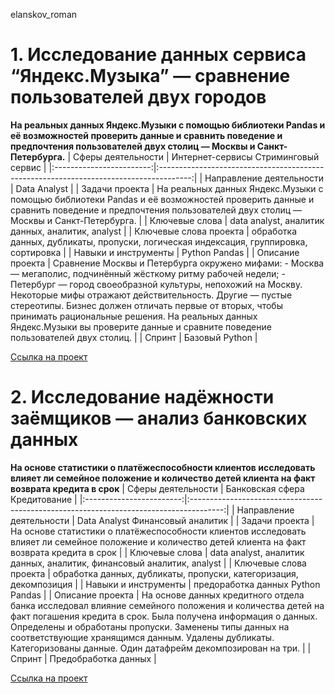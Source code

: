 elanskov_roman
# 1. Исследование данных сервиса “Яндекс.Музыка” — сравнение пользователей двух городов
**На реальных данных Яндекс.Музыки c помощью библиотеки Pandas и её возможностей проверить данные и сравнить поведение и предпочтения пользователей двух столиц — Москвы и Санкт-Петербурга.**
| Сферы деятельности       | Интернет-сервисы Стриминговый сервис                                                  |
|:------------------------:|:--------------------------------------------------------------------------------------:|
| Направление деятельности | Data Analyst                                                                           |
| Задачи проекта           | На реальных данных Яндекс.Музыки c помощью библиотеки Pandas и её возможностей проверить данные и сравнить поведение и предпочтения пользователей двух столиц — Москвы и Санкт-Петербурга.                                                              |
| Ключевые слова           | data analyst, аналитик данных, аналитик, analyst                                       |
| Ключевые слова проекта   | обработка данных, дубликаты, пропуски, логическая индексация, группировка, сортировка  |
| Навыки и инструменты     | Python Pandas                                                                          |
| Описание проекта         | Сравнение Москвы и Петербурга окружено мифами: - Москва — мегаполис, подчинённый жёсткому ритму рабочей недели; - Петербург — город своеобразной культуры, непохожий на Москву. Некоторые мифы отражают действительность. Другие — пустые стереотипы. Бизнес должен отличать первые от вторых, чтобы принимать рациональные решения. На реальных данных Яндекс.Музыки вы проверите данные и сравните поведение пользователей двух столиц.                            |
| Спринт                    | Базовый Python                                                                        |

[Ссылка на проект](https://github.com/elanskov/elanskov_roman/tree/main/01_music_of_big_city "Исследование данных сервиса “Яндекс.Музыка”")

# 2. Исследование надёжности заёмщиков — анализ банковских данных
**На основе статистики о платёжеспособности клиентов исследовать влияет ли семейное положение и количество детей клиента на факт возврата кредита в срок**
| Сферы деятельности       | Банковская сфера         Кредитование                                                  |
|:------------------------:|:--------------------------------------------------------------------------------------:|
| Направление деятельности | Data Analyst  Финансовый аналитик                                                      |
| Задачи проекта           | На основе статистики о платёжеспособности клиентов исследовать влияет ли семейное положение и количество детей клиента на факт возврата кредита в срок                                                                                                      |
| Ключевые слова           | data analyst, аналитик данных, аналитик, финансовый аналитик, analyst                  |
| Ключевые слова проекта   | обработка данных, дубликаты, пропуски, категоризация, декомпозиция                     |
| Навыки и инструменты     | предоработка данных Python Pandas                                                      |
| Описание проекта         | На основе данных кредитного отдела банка исследовал влияние семейного положения и количества детей на факт погашения кредита в срок. Была получена информация о данных. Определены и обработаны пропуски. Заменены типы данных на соответствующие хранящимся данным. Удалены дубликаты. Категоризованы данные. Один датафрейм декомпозирован на три.                                                                       |
| Спринт                    | Предобработка данных                                                                  |

[Ссылка на проект](https://github.com/elanskov/elanskov_roman/tree/main/02_reliability_of_borrowers "Исследование надёжности заёмщиков")



